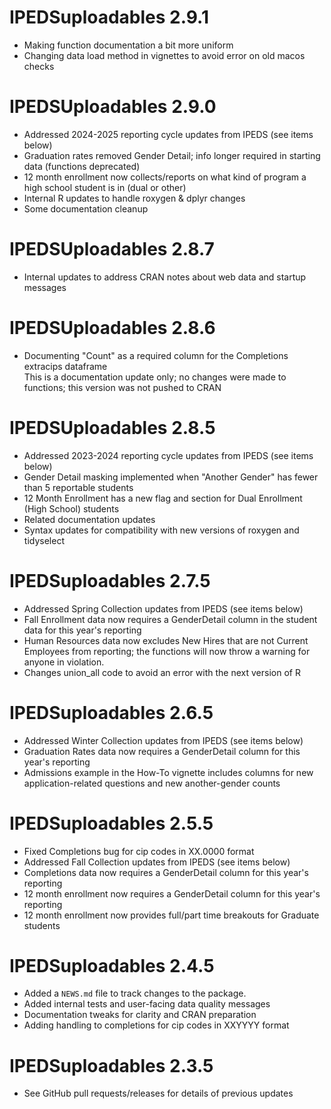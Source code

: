 # IPEDSuploadables 2.9.1
* Making function documentation a bit more uniform
* Changing data load method in vignettes to avoid error on old macos checks

# IPEDSUploadables 2.9.0
* Addressed 2024-2025 reporting cycle updates from IPEDS (see items below)
* Graduation rates removed Gender Detail; info longer required in starting data (functions deprecated)
* 12 month enrollment now collects/reports on what kind of program a high school student is in (dual or other)
* Internal R updates to handle roxygen & dplyr changes
* Some documentation cleanup

# IPEDSUploadables 2.8.7
* Internal updates to address CRAN notes about web data and startup messages  

# IPEDSUploadables 2.8.6
* Documenting "Count" as a required column for the Completions extracips dataframe  
  This is a documentation update only; no changes were made to functions; this version was not pushed to CRAN

# IPEDSUploadables 2.8.5
* Addressed 2023-2024 reporting cycle updates from IPEDS (see items below)
* Gender Detail masking implemented when "Another Gender" has fewer than 5 reportable students
* 12 Month Enrollment has a new flag and section for Dual Enrollment (High School) students 
* Related documentation updates
* Syntax updates for compatibility with new versions of roxygen and tidyselect

# IPEDSuploadables 2.7.5

* Addressed Spring Collection updates from IPEDS (see items below)
* Fall Enrollment data now requires a GenderDetail column in the student data for this year's reporting
* Human Resources data now excludes New Hires that are not Current Employees from reporting; the functions will now throw a warning for anyone in violation.
* Changes union_all code to avoid an error with the next version of R


# IPEDSuploadables 2.6.5

* Addressed Winter Collection updates from IPEDS (see items below)
* Graduation Rates data now requires a GenderDetail column for this year's reporting
* Admissions example in the How-To vignette includes columns for new application-related questions and new another-gender counts

# IPEDSuploadables 2.5.5

* Fixed Completions bug for cip codes in XX.0000 format
* Addressed Fall Collection updates from IPEDS (see items below)
* Completions data now requires a GenderDetail column for this year's reporting
* 12 month enrollment now requires a GenderDetail column for this year's reporting
* 12 month enrollment now provides full/part time breakouts for Graduate students

# IPEDSuploadables 2.4.5

* Added a `NEWS.md` file to track changes to the package.
* Added internal tests and user-facing data quality messages
* Documentation tweaks for clarity and CRAN preparation
* Adding handling to completions for cip codes in XXYYYY format

# IPEDSuploadables 2.3.5

* See GitHub pull requests/releases for details of previous updates
